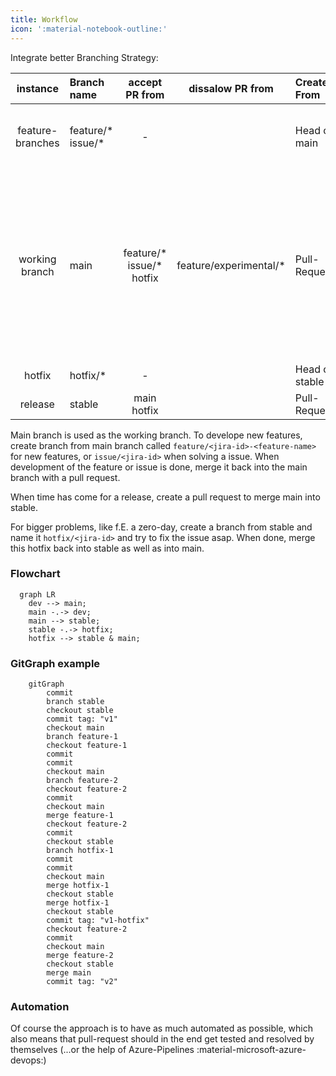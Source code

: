 ```yaml
---
title: Workflow
icon: ':material-notebook-outline:'
---
```


Integrate better Branching Strategy:
  
|     instance     | Branch name            |          accept PR from           |    dissalow PR from    | Create From    | other infos                                                                                                                |
| :--------------: | :--------------------- | :-------------------------------: | :--------------------: | :------------- | :------------------------------------------------------------------------------------------------------------------------- |
| feature-branches | feature/* <br> issue/* |                 -                 |                        | Head of main   | must be up to date with main for PR                                                                                        |
|  working branch  | main                   | feature/\* <br>issue/\*<br>hotfix | feature/experimental/* | Pull-Request   | Require linear history<br>Require status checks to pass before merging<br>Require branches to be up to date before merging |
|      hotfix      | hotfix/*               |                 -                 |                        | Head of stable |
|     release      | stable                 |          main<br>hotfix           |                        | Pull-Request   |

Main branch is used as the working branch. To develope new features, create branch from main branch called `feature/<jira-id>-<feature-name>` for new features, or `issue/<jira-id>` when solving a issue. When development of the feature or issue is done, merge it back into the main branch with a pull request.

When time has come for a release, create a pull request to merge main into stable.

For bigger problems, like f.E. a zero-day, create a branch from stable and name it `hotfix/<jira-id>` and try to fix the issue asap. When done, merge this hotfix back into stable as well as into main.

### Flowchart

```` mermaid
  graph LR
    dev --> main;
    main -.-> dev;
    main --> stable;
    stable -.-> hotfix;
    hotfix --> stable & main;
````

### GitGraph example

``` mermaid
    gitGraph
        commit
        branch stable
        checkout stable
        commit tag: "v1"
        checkout main
        branch feature-1
        checkout feature-1
        commit
        commit
        checkout main
        branch feature-2
        checkout feature-2
        commit
        checkout main
        merge feature-1
        checkout feature-2
        commit
        checkout stable
        branch hotfix-1
        commit
        commit
        checkout main
        merge hotfix-1
        checkout stable
        merge hotfix-1
        checkout stable
        commit tag: "v1-hotfix"
        checkout feature-2
        commit
        checkout main
        merge feature-2
        checkout stable
        merge main
        commit tag: "v2"
```

### Automation

Of course the approach is to have as much automated as possible, which also means that pull-request should in the end get tested and resolved by themselves (...or the help of Azure-Pipelines :material-microsoft-azure-devops:)
